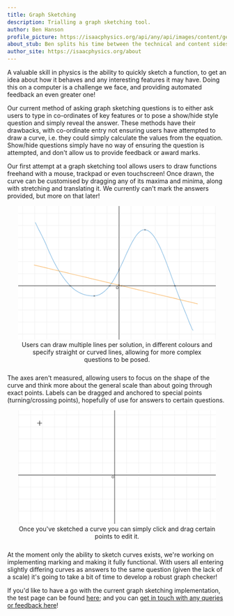 ```yaml
---
title: Graph Sketching
description: Trialling a graph sketching tool.
author: Ben Hanson
profile_picture: https://isaacphysics.org/api/any/api/images/content/general_pages/about_us/photos/bh.png
about_stub: Ben splits his time between the technical and content sides of Isaac, primarily a physicist working on the project's books.
author_site: https://isaacphysics.org/about
---
```


A valuable skill in physics is the ability to quickly sketch a function, to get an idea about how it behaves and any interesting features it may have. Doing this on a computer is a challenge we face, and providing automated feedback an even greater one!

Our current method of asking graph sketching questions is to either ask users to type in co-ordinates of key features or to pose a show/hide style question and simply reveal the answer. These methods have their drawbacks, with co-ordinate entry not ensuring users have attempted to draw a curve, i.e. they could simply calculate the values from the equation. Show/hide questions simply have no way of ensuring the question is attempted, and don't allow us to provide feedback or award marks. 

Our first attempt at a graph sketching tool allows users to draw functions freehand with a mouse, trackpad or even touchscreen! Once drawn, the curve can be customised by dragging any of its maxima and minima, along with stretching and translating it. We currently can't mark the answers provided, but more on that later!

<figure style="text-align:center;margin:15px auto 25px auto;width:90%;">
    <img src="/images/graph-sketcher/sketcher.PNG" alt="A graph sketcher example showing a blue curve and and orange straight line.">
    <figcaption>Users can draw multiple lines per solution, in different colours and specify straight or curved lines, allowing for more complex questions to be posed.</figcaption>
</figure>

The axes aren't measured, allowing users to focus on the shape of the curve and think more about the general scale than about going through exact points. Labels can be dragged and anchored to special points (turning/crossing points), hopefully of use for answers to certain questions.

<figure style="text-align:center;margin:15px auto 25px auto;width:90%;">
    <img src="/images/graph-sketcher/graph_sketcher.gif" alt="A gif showing how to simply draw and edit a curve">
    <figcaption>Once you've sketched a curve you can simply click and drag certain points to edit it.</figcaption>
</figure>

At the moment only the ability to sketch curves exists, we're working on implementing marking and making it fully functional. With users all entering slightly differing curves as answers to the same question (given the lack of a scale) it's going to take a bit of time to develop a robust graph checker!

If you'd like to have a go with the current graph sketching implementation, the test page can be found <a href="https://isaacphysics.org/questions/graph_sketcher_test" target="_blank">here</a>; and you can <a href="https://isaacphysics.org/contact?subject=Graph%20Sketcher" target="_blank">get in touch with any queries or feedback here</a>!
